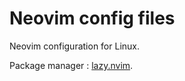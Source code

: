 # Neovim config files

Neovim configuration for Linux.

Package manager : [lazy.nvim](https://github.com/folke/lazy.nvim).
